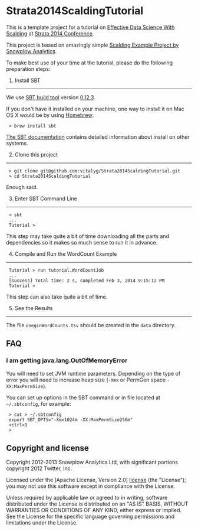 Strata2014ScaldingTutorial
==========================

This is a template project for a tutorial on [Effective Data Science With Scalding](http://strataconf.com/strata2014/public/schedule/detail/31957)
at [Strata 2014 Conference](http://strataconf.com/strata2014).

This project is based on amazingly simple [Scalding Example Project by Snowplow Analytics](https://github.com/snowplow/scalding-example-project).

To make best use of your time at the tutorial, please do the following preparation steps:


1. Install SBT
--------------

We use [SBT build tool](http://www.scala-sbt.org/) version [0.12.3](http://www.scala-sbt.org/0.12.3/docs/home.html).

If you don't have it installed on your machine, one way to install it on Mac OS X would be
by using [Homebrew](http://brew.sh/):

     > brew install sbt

[The SBT documentation](http://www.scala-sbt.org/0.12.3/docs/Getting-Started/Setup.html) contains
detailed information about install on other systems.

2. Clone this project
---------------------

     > git clone git@github.com:vitalyg/Strata2014ScaldingTutorial.git
     > cd Strata2014ScaldingTutorial

Enough said.

3. Enter SBT Command Line
-------------------------

     > sbt
     ...
     Tutorial >

This step may take quite a bit of time downloading all the parts and dependencies so it
makes so much sense to run it in advance.

4. Compile and Run the WordCount Example
----------------------------------------

     Tutorial > run tutorial.WordCountJob
     ...
     [success] Total time: 2 s, completed Feb 3, 2014 9:15:12 PM
     Tutorial >

This step can also take quite a bit of time.


5. See the Results
------------------

The file `oneginWordCounts.tsv` should be created in the `data` directory.

FAQ
---

### I am getting java.lang.OutOfMemoryError ###

You will need to set JVM runtime parameters. Depending on the type of error you will need to increase
heap size (`-Xmx` or PermGen space `-XX:MaxPermSize`).

You can set up options in the SBT command or in file located at `~/.sbtconfig`, for example:

     > cat > ~/.sbtconfig
     export SBT_OPTS="-Xmx1024m -XX:MaxPermSize256m"
     <ctrl>D
     >


Copyright and license
---------------------

Copyright 2012-2013 Snowplow Analytics Ltd, with significant portions copyright 2012 Twitter, Inc.

Licensed under the [Apache License, Version 2.0] [license] (the "License");
you may not use this software except in compliance with the License.

Unless required by applicable law or agreed to in writing, software
distributed under the License is distributed on an "AS IS" BASIS,
WITHOUT WARRANTIES OR CONDITIONS OF ANY KIND, either express or implied.
See the License for the specific language governing permissions and
limitations under the License.

[license]: http://www.apache.org/licenses/LICENSE-2.0



